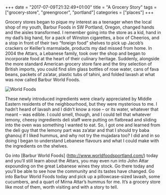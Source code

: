 +++
date = "2017-07-09T21:32:49+01:00"
title = "A Grocery Story"
tags = ["grocery-store", "greengrocer", "portland"]
categories = ["places"]
+++

Grocery stores began to pique my interest as a teenager when the local shop of my youth, Barbur Foods in SW Portland, Oregon, changed hands and the aisles transformed. I remember going into the store as a kid, hand in my dad’s big hand, for a pack of Winston cigarettes, a box of Cheerios, and a stop in front of their two “foreign food” shelves to pick up Jacob’s crackers or Keiller’s marmalade, products my dad missed from home. In 2004 the Attars, a Lebanese family, took over the shop and began to incorporate food at the heart of their culinary heritage. Suddenly, alongside the more standard American grocery store fare and the tiny selection of British imports, you could find slim glass bottles of rose water, cans of fava beans, packets of za’atar, plastic tubs of tahini, and folded lavash at what was now called Barbur World Foods.

![World Foods](/images/zaatar.jpg)

These newly introduced ingredients were clearly appreciated by Middle Eastern residents of the neighbourhood, but they were mysterious to me. I hadn’t heard of lavash and I didn’t know a rose – or its water, whatever that meant – was edible. I could smell, though, and I could tell that whatever lemony, cheesy ingredients deli staff were putting on flatbread and sliding into the oven was something I wanted to eat. So, I got one and learned from the deli guy that the lemony part was za’atar and that I should try baba ghanouj if I liked hummus, and why not try the mujadara too? I did and in so doing I began to understand Lebanese flavours and what I could make with the ingredients on the shelves.

Go into [Barbur World Foods] (http://www.worldfoodsportland.com/) today and you’ll still learn about the Attars, you may even run into John Attar expounding on the great Lebanese wines they stock. Go there today and you’ll be able to see how the community and its tastes have changed. Go into Barbur World Foods today and pick up a pillowcase-sized lavash, some cucumbers, and a quart of Mirna Attar’s hummus for me. It’s a grocery store like most of them, worth visiting and with a story to tell.
